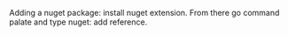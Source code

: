 
Adding a nuget package: install nuget extension. From there go command palate and type nuget: add reference.